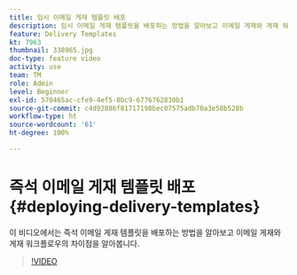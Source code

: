 ```yaml
---
title: 임시 이메일 게재 템플릿 배포
description: 임시 이메일 게재 템플릿을 배포하는 방법을 알아보고 이메일 게재와 게재 워크플로우의 차이점을 이해합니다.
feature: Delivery Templates
kt: 7963
thumbnail: 338965.jpg
doc-type: feature video
activity: use
team: TM
role: Admin
level: Beginner
exl-id: 570465ac-cfe9-4ef5-8bc9-6776762830b1
source-git-commit: c4d92886f81717198bec07575adb70a3e58b528b
workflow-type: ht
source-wordcount: '61'
ht-degree: 100%

---
```


# 즉석 이메일 게재 템플릿 배포 {#deploying-delivery-templates}

이 비디오에서는 즉석 이메일 게재 템플릿을 배포하는 방법을 알아보고 이메일 게재와 게재 워크플로우의 차이점을 알아봅니다.

>[!VIDEO](https://video.tv.adobe.com/v/338965?quality=12)
